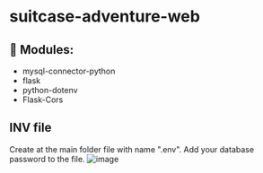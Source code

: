 # suitcase-adventure-web

## :electric_plug: Modules:
* mysql-connector-python
* flask
* python-dotenv
* Flask-Cors

## INV file
Create at the main folder file with name ".env". Add your database password to the file.
![image](https://github.com/Viktoriia-code/suitcase-adventure-web/assets/43078402/1adec602-780e-4ec6-a257-8aa172207f3a)
